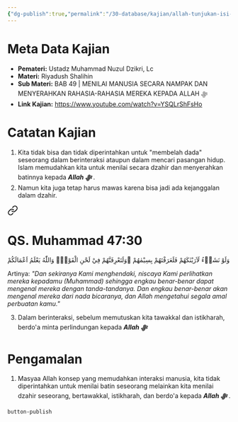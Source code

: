 ```yaml
---
{"dg-publish":true,"permalink":"/30-database/kajian/allah-tunjukan-isi-hatinya/","tags":["kajian","RiyadushShalihin"]}
---
```


# Meta Data Kajian 
<div><ul class="dataview list-view-ul"><li><span><strong>Pemateri:</strong> Ustadz Muhammad Nuzul Dzikri, Lc</span></li><li><span><strong>Materi:</strong> Riyadush Shalihin</span></li><li><span><strong>Sub Materi:</strong> BAB 49 | MENILAI MANUSIA SECARA NAMPAK DAN MENYERAHKAN RAHASIA-RAHASIA MEREKA KEPADA ALLAH ﷻ</span></li><li><span><strong>Link Kajian:</strong> <a rel="noopener nofollow" class="external-link" href="https://www.youtube.com/watch?v=YSQLrShFsHo" target="_blank">https://www.youtube.com/watch?v=YSQLrShFsHo</a></span></li></ul></div>

# Catatan Kajian
1. Kita tidak bisa dan tidak diperintahkan untuk "membelah dada" seseorang dalam berinteraksi ataupun dalam mencari pasangan hidup. Islam memudahkan kita untuk menilai secara dzahir dan menyerahkan batinnya kepada ***Allah ﷻ*** .
2. Namun kita juga tetap harus mawas karena bisa jadi ada kejanggalan dalam dzahir. 
<div class="transclusion internal-embed is-loaded"><a class="markdown-embed-link" href="/30-database/al-quran/all-surah/#qs-muhammad-47-30" aria-label="Open link"><svg xmlns="http://www.w3.org/2000/svg" width="24" height="24" viewBox="0 0 24 24" fill="none" stroke="currentColor" stroke-width="2" stroke-linecap="round" stroke-linejoin="round" class="svg-icon lucide-link"><path d="M10 13a5 5 0 0 0 7.54.54l3-3a5 5 0 0 0-7.07-7.07l-1.72 1.71"></path><path d="M14 11a5 5 0 0 0-7.54-.54l-3 3a5 5 0 0 0 7.07 7.07l1.71-1.71"></path></svg></a><div class="markdown-embed">



# QS. Muhammad 47:30
وَلَوْ نَشَاۤءُ لَاَرَيْنٰكَهُمْ فَلَعَرَفْتَهُمْ بِسِيْمٰهُمْ ۗوَلَتَعْرِفَنَّهُمْ فِيْ لَحْنِ الْقَوْلِۗ وَاللّٰهُ يَعْلَمُ اَعْمَالَكُمْ 

Artinya: *"Dan sekiranya Kami menghendaki, niscaya Kami perlihatkan mereka kepadamu (Muhammad) sehingga engkau benar-benar dapat mengenal mereka dengan tanda-tandanya. Dan engkau benar-benar akan mengenal mereka dari nada bicaranya, dan Allah mengetahui segala amal perbuatan kamu."*



</div></div>

3. Dalam berinteraksi, sebelum memutuskan kita tawakkal dan istikharah, berdo'a minta perlindungan kepada ***Allah ﷻ*** 

# Pengamalan
1. Masyaa Allah konsep yang memudahkan interaksi manusia, kita tidak diperintahkan untuk menilai batin seseorang melainkan kita menilai dzahir seseorang, bertawakkal, istikharah, dan berdo'a kepada ***Allah ﷻ*** .
 
 
 `button-publish`